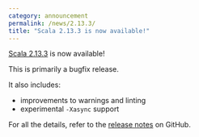 ```yaml
---
category: announcement
permalink: /news/2.13.3/
title: "Scala 2.13.3 is now available!"
---
```

[Scala 2.13.3](https://github.com/scala/scala/releases/tag/v2.13.3) is now available!

This is primarily a bugfix release.

It also includes:

* improvements to warnings and linting
* experimental `-Xasync` support

For all the details, refer to the [release notes](https://github.com/scala/scala/releases/tag/v2.13.3) on GitHub.
